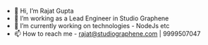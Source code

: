 - 👋 Hi, I’m Rajat Gupta
- 👀 I’m working as a Lead Engineer in Studio Graphene
- 🌱 I’m currently working on technologies - NodeJs etc
- 📫 How to reach me - rajat@studiographene.com | 9999507047

<!---
rg-sg/rg-sg is a ✨ special ✨ repository because its `README.md` (this file) appears on your GitHub profile.
You can click the Preview link to take a look at your changes.
--->
